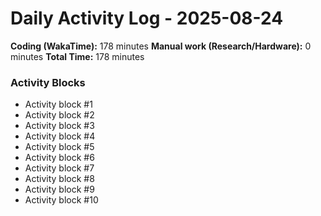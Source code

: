 # Daily Activity Log - 2025-08-24

**Coding (WakaTime):** 178 minutes
**Manual work (Research/Hardware):** 0 minutes
**Total Time:** 178 minutes

### Activity Blocks
- Activity block #1
- Activity block #2
- Activity block #3
- Activity block #4
- Activity block #5
- Activity block #6
- Activity block #7
- Activity block #8
- Activity block #9
- Activity block #10
